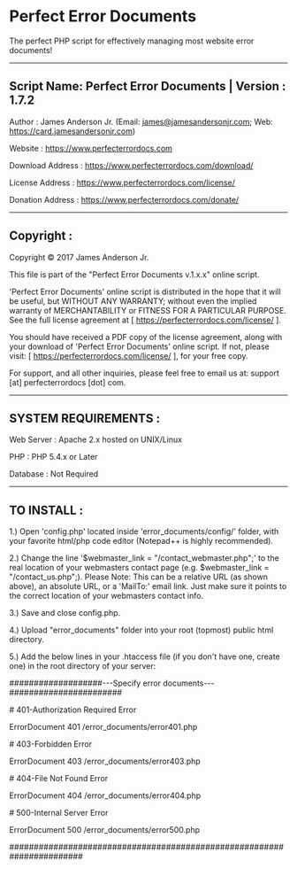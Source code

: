 Perfect Error Documents
=======================

The perfect PHP script for effectively managing most website error documents! 

-----------------------------------------------------------------------
Script Name: Perfect Error Documents | Version : 1.7.2
-----------------------------------------------------------------------

Author : James Anderson Jr. (Email: james@jamesandersonjr.com; Web: https://card.jamesandersonjr.com)

Website : https://www.perfecterrordocs.com

Download Address : https://www.perfecterrordocs.com/download/

License Address : https://www.perfecterrordocs.com/license/

Donation Address : https://www.perfecterrordocs.com/donate/

-----------------------------------------------------------------------
Copyright :
-----------------------------------------------------------------------

Copyright © 2017 James Anderson Jr.


This file is part of the "Perfect Error Documents v.1.x.x" online script.

'Perfect Error Documents' online script is distributed in the hope that it will be useful, but WITHOUT ANY WARRANTY; without even the implied warranty of MERCHANTABILITY or FITNESS FOR A PARTICULAR PURPOSE. See the full license agreement at [ https://perfecterrordocs.com/license/ ].

You should have received a PDF copy of the license agreement, along with your download of 'Perfect Error Documents' online script. If not, please visit: [ https://perfecterrordocs.com/license/ ], for your free copy.

For support, and all other inquiries, please feel free to email us at: support [at] perfecterrordocs [dot] com.

-----------------------------------------------------------------------
SYSTEM REQUIREMENTS :
-----------------------------------------------------------------------

Web Server : Apache 2.x hosted on UNIX/Linux

PHP : PHP 5.4.x or Later

Database : Not Required

-----------------------------------------------------------------------
TO INSTALL :
-----------------------------------------------------------------------

1.) Open 'config.php' located inside 'error_documents/config/' folder, with your favorite html/php code editor (Notepad++ is highly recommended).

2.) Change the line '$webmaster_link = "/contact_webmaster.php";' to the real location of your webmasters contact page (e.g. $webmaster_link = "/contact_us.php";).
    Please Note: This can be a relative URL (as shown above), an absolute URL, or a 'MailTo:' email link. Just make sure it points to the correct location of your webmasters contact info.

3.) Save and close config.php.

4.) Upload "error_documents" folder into your root (topmost) public html directory. 

5.) Add the below lines in your .htaccess file (if you don't have one, create one) in the root directory of your server:


###################---Specify error documents---#######################

\# 401-Authorization Required Error
 
ErrorDocument 401 /error_documents/error401.php

\# 403-Forbidden Error
 
ErrorDocument 403 /error_documents/error403.php

\# 404-File Not Found Error
 
ErrorDocument 404 /error_documents/error404.php

\# 500-Internal Server Error
 
ErrorDocument 500 /error_documents/error500.php

#######################################################################
